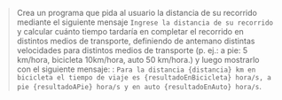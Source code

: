 > Crea un programa que pida al usuario la distancia de su recorrido mediante el siguiente mensaje `Ingrese la distancia de su recorrido` y calcular cuánto tiempo tardaría en completar el recorrido en distintos medios de transporte, definiendo de antemano distintas velocidades para distintos medios de transporte (p. ej.: a pie: 5 km/hora, bicicleta 10km/hora, auto 50 km/hora.) y luego mostrarlo con el siguiente mensaje: : `Para la distancia {distancia} km en bicicleta el tiempo de viaje es {resultadoEnBicicleta} hora/s, a pie {resultadoAPie} hora/s y en auto {resultadoEnAuto} hora/s`.

<style>
  .mu-browser {
    display: none;
  }
</style>